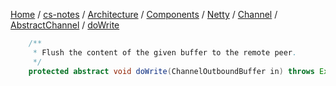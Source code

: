[Home](https://mengxianbin.github.io) /
[cs-notes](https://mengxianbin.github.io/cs-notes/site) /
[Architecture](https://mengxianbin.github.io/cs-notes/site/Architecture) /
[Components](https://mengxianbin.github.io/cs-notes/site/Architecture/Components) /
[Netty](https://mengxianbin.github.io/cs-notes/site/Architecture/Components/Netty) /
[Channel](https://mengxianbin.github.io/cs-notes/site/Architecture/Components/Netty/Channel) /
[AbstractChannel](https://mengxianbin.github.io/cs-notes/site/Architecture/Components/Netty/Channel/AbstractChannel) /
[doWrite](https://mengxianbin.github.io/cs-notes/site/Architecture/Components/Netty/Channel/AbstractChannel/doWrite)

```java
    /**
     * Flush the content of the given buffer to the remote peer.
     */
    protected abstract void doWrite(ChannelOutboundBuffer in) throws Exception;
```
